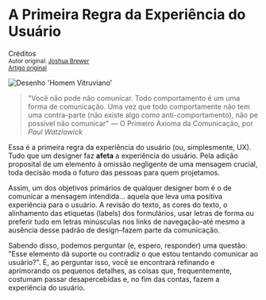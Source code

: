 A Primeira Regra da Experiência do Usuário
=============================================================
Créditos<br/>
<small>Autor original: [Joshua Brewer](http://jbrewer.me/)<br/>[Artigo original](http://52weeksofux.com/post/320399665/the-first-rule-of-ux)</small>

![Desenho 'Homem Vitruviano'](http://media.tumblr.com/tumblr_kvuazyOTu01qz7ace.jpg "Desenho 'Homem Vitruviano'")

> "Você não pode não comunicar. Todo comportamento é um uma forma de comunicação. Uma vez que todo comportamente não tem uma contra-parte (não existe algo como anti-comportamento), não pe possível não comunicar" &mdash; O Primeiro Axioma da Comunicação, por *Paul Watzlawick*

Essa é a primeira regra da experiência do usuário (ou, simplesmente, UX). Tudo que um designer faz **afeta** a experiência do usuário. Pela adição proposital de um elemento à omissão negligente de uma mensagem crucial, toda decisão moda o futuro das pessoas para quem projetamos.

Assim, um dos objetivos primários de qualquer designer bom é o de comunicar a mensagem intendida... aquela que leva uma positiva experiência para o usuário. A revisão do texto, as cores do texto, o alinhamento das etiquetas (labels) dos formulários, usar letras de forma ou preferir tudo em letras minúsculas nos links de navegação&ndash;até mesmo a ausência desse padrão de design&ndash;fazem parte da comunicação.

Sabendo disso, podemos perguntar (e, espero, responder) uma questão: "Esse elemento dá suporte ou contradiz o que estou tentando comunicar ao usuário?". E, ao perguntar isso, você se encontrará refinando e aprimorando os pequenos detalhes, as coisas que, frequentemente, costumam passar desapercebidas e, no fim das contas, fazem a experiência do usuário.
